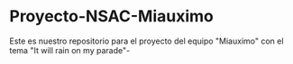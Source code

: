 # Proyecto-NSAC-Miauximo
Este es nuestro repositorio para el proyecto del equipo "Miauximo" con el tema "It will rain on my parade"-

